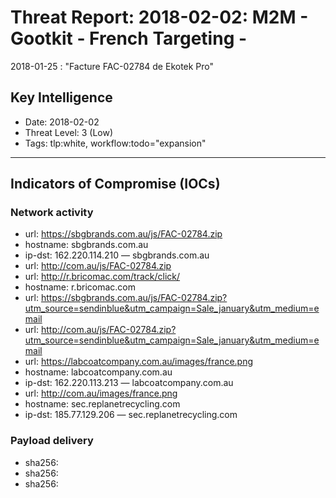 # Threat Report: 2018-02-02: M2M -   Gootkit - French Targeting -
 2018-01-25 : "Facture FAC-02784 de Ekotek Pro"


## Key Intelligence
* Date: 2018-02-02
* Threat Level: 3 (Low)
* Tags: tlp:white, workflow:todo="expansion"

---

## Indicators of Compromise (IOCs)
### Network activity
* url: https://sbgbrands.com.au/js/FAC-02784.zip
* hostname: sbgbrands.com.au
* ip-dst: 162.220.114.210 — sbgbrands.com.au
* url: http://com.au/js/FAC-02784.zip
* url: http://r.bricomac.com/track/click/
* hostname: r.bricomac.com
* url: https://sbgbrands.com.au/js/FAC-02784.zip?utm_source=sendinblue&utm_campaign=Sale_january&utm_medium=email
* url: http://com.au/js/FAC-02784.zip?utm_source=sendinblue&utm_campaign=Sale_january&utm_medium=email
* url: https://labcoatcompany.com.au/images/france.png
* hostname: labcoatcompany.com.au
* ip-dst: 162.220.113.213 — labcoatcompany.com.au
* url: http://com.au/images/france.png
* hostname: sec.replanetrecycling.com
* ip-dst: 185.77.129.206 — sec.replanetrecycling.com

### Payload delivery
* sha256: <sha256>
* sha256: <sha256>
* sha256: <sha256>
